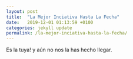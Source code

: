 ```yaml
---
layout: post
title:  "La Mejor Inciativa Hasta La Fecha"
date:   2019-12-01 01:13:59 +0100
categories: jekyll update
permalink: /la-mejor-inciativa-hasta-la-fecha/
---
```

Es la tuya! y aún no nos la has hecho llegar.

